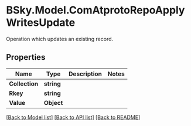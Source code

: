 # BSky.Model.ComAtprotoRepoApplyWritesUpdate
Operation which updates an existing record.

## Properties

Name | Type | Description | Notes
------------ | ------------- | ------------- | -------------
**Collection** | **string** |  | 
**Rkey** | **string** |  | 
**Value** | **Object** |  | 

[[Back to Model list]](../README.md#documentation-for-models) [[Back to API list]](../README.md#documentation-for-api-endpoints) [[Back to README]](../README.md)

